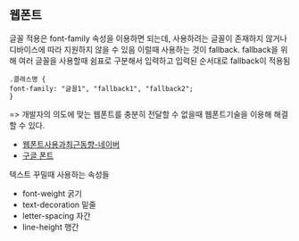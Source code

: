 <h2>웹폰트</h2>

글꼴 적용은 font-family 속성을 이용하면 되는데, 사용하려는 글꼴이 존재하지 않거나 디바이스에 따라 지원하지 않을 수 있음
이럴때 사용하는 것이 fallback.
fallback을 위해 여러 글꼴을 사용할때 쉼표로 구분해서 입력하고 입력된 순서대로 fallback이 적용됨

```
.클래스명 {
font-family: "글꼴1", "fallback1", "fallback2";
}
```
=> 개발자의 의도에 맞는 웹폰트를 충분히 전달할 수 없을때 웹폰트기술을 이용해 해결할 수 있다.
- <a href="https://d2.naver.com/helloworld/4969726">웹폰트사용과최근동향-네이버<a>
- <a href="https://fonts.google.com/">구글 폰트<a>
  
텍스트 꾸밀때 사용하는 속성들
- font-weight 굵기
- text-decoration 밑줄
- letter-spacing 자간
- line-height 행간
